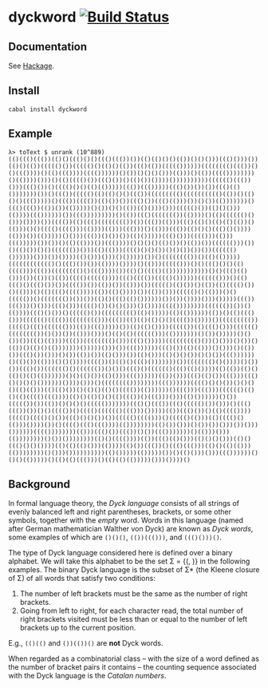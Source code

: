 # dyckword [![Build Status](https://img.shields.io/travis/johanneshilden/dyckword/master.svg?style=flat)](https://travis-ci.org/johanneshilden/dyckword)

## Documentation

See [Hackage](http://hackage.haskell.org/package/dyckword/docs/Math-DyckWord-Binary.html).

## Install

```
cabal install dyckword
```

## Example

```
λ> toText $ unrank (10^889)
(()((()((())(()()((()()()((()((())())(()(()()()(())()()()))((()()))())(()()(())((((()())((((()()(()()(())((()(())((((())))))(((((((()((())()()((())))()(()((())))(((())))))()())()()()()))(()))()(())(((())))))))()(())))()))()(()(((()())((()())()(()())())))())))))))))(((((()((())()))((()())()(((()()()(()(()))))((())((()))))((()())())())((()(()()))))))())()((())((((()(()(()()()((())((((((((()(((((((((()(())()(()()()((()))))()((())(((())(()())())((()())((()(()))())()())(()))))))()((()((())(())())(()))))()())()()(())(()()))()))((((()())(()()()))(())))((())))))())((()))))))))()(())((()((((((())(())))()(()(((((()()()))())))())(((())(()((()(((((((())())((())(()))((()(()()(()(()(())()(()))()()(((()(((()))(())))(()))((()))()(()))((())(()()()((()()())))(()))())(()))))()()))((())()())())(()()))))((()()))(((()))(()))((()))))())())()(()(()))())((())))()()()()(()())()(())())(((((()))())()(()())()()(((((())()))(()(()))(((()()()())()()())())())(((((()())))))()))())())))(()()))()))()()))))())()(((((((())()(()(()))))(((((((((((()()((()())())(())))())))()(()))((((()))()()((()()()(()(((()))((())(((((((()()((())))())(()()(((()(()))))))))))()()((()(()()))())(())()(())(((()((((())))((()(((())(((()())))))(((((()))()(()((()()((()())())(((())())(())())(()))())((((()(()())()(())(()(((()())()(()))()(()((()(((())))(())(()())))())(())()))((((()()(()))()()((((())()((((((())())())(()()((()(()())))))())())())))()))()))))((())((()))()()))((()()))(((()())()()()))()())))(((())))))))(((((())())()(())))((()()())()((((()())((((((((()(()()))))(()(())))))(())()(()((()()))(((((()(((())(((((((()))((())(()(()(()()()(((())())))()((((((((())((((()((()(((((()))(())((()))))())(()(()())))((((())(()((()()))(((((()(((((((())()())())(()))()))()(()(()(((((()))(()))))))()())()))))()()())())((()(())))((())(((((((()()))((()()))))((((((((()())()()))()())()(())()(()()(()))))))()))))()))())((())))))((()())(()(()))()()))()(())())((()())()))()())(())())(()()))())(()()))(()()()())()()())((())))))()(()())(()))()()())))(((())()(()()((()()))))))())((((((()()())))()())())((()())(((((()()(((((())()()()((()()(((((()((()(()())))(()(())(()()(()()(()(())))))()()(()())(()()))((())))))(())()))((()(()())((()))((()()()()()())))))())))()))()(((((((())))))))((())))))(((()()()())()()()()(()(()))(()(()())()(()()(()()(((())(())))))()((()))((()))(((((()(()()(()(((()((())))(()()(()()()(()((())()((()))()))(()())))))()())((((())())(())()()()()((((()))))))((()()((())((()((((()())()))()((()((())())()()(((())()(((()(((((()((()))()))))(())((()())()(()(((())))((((()(((()()())((()()()())())((((()(((()))()((((()(()))(()(((()()(()))())))())()(((()((()((())))(())))))))(()())()))()())())()))())()))())))))(((())))))))(()))((()())((())()())((()))))))()(()))()))(())))))))()())())))))))(()()(((())))(())((()(()()))(()()()()))(()()((()()()())))(()(()(()()))(())))(()())((())()((()((()))(()()(()(()))(())))))))()()))())))))))))(()()))))(()))))())()(()()))()))((())))))()()()(()))))()(()(()((()))()(()(()(()))))()))())))()
```

## Background

In formal language theory, the *Dyck language* consists of all strings of evenly balanced left and right parentheses, brackets, or some other symbols, together with the *empty* word. Words in this language (named after German mathematician Walther von Dyck) are known as *Dyck words*, some examples of which are `()()()`, `(())((()))`, and `((()()))()`.

The type of Dyck language considered here is defined over a binary alphabet. We will take this alphabet to be the set Σ = {(, )} in the following examples. The binary Dyck language is the subset of Σ* (the Kleene closure of Σ) of all words that satisfy two conditions:

1. The number of left brackets must be the same as the number of right brackets.
2. Going from left to right, for each character read, the total number of right brackets visited must be less than or equal to the number of left brackets up to the current position.

E.g., `(()(()` and `())(())()` are **not** Dyck words.

When regarded as a combinatorial class &ndash; with the size of a word defined as the number of bracket pairs it contains &ndash; the counting sequence associated with the Dyck language is the *Catalan numbers*.

